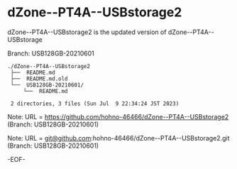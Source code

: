 # dZone--PT4A--USBstorage2

dZone--PT4A--USBstorage2 is the updated version of dZone--PT4A--USBstorage 

Branch: USB128GB-20210601

    ./dZone--PT4A--USBstorage2
     ├──  README.md
     ├──  README.md.old
     └──  USB128GB-20210601/
         └──  README.md
     
     2 directories, 3 files (Sun Jul  9 22:34:24 JST 2023)


Note: URL = https://github.com/hohno-46466/dZone--PT4A--USBstorage2
     (Branch: USB128GB-20210601)

Note: URL = git@github.com:hohno-46466/dZone--PT4A--USBstorage2.git
     (Branch: USB128GB-20210601)

-EOF-
